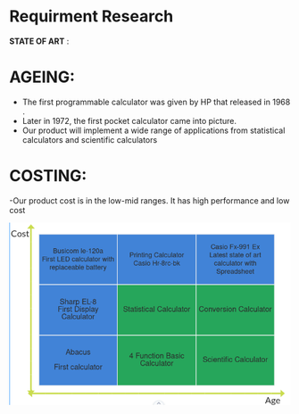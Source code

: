 # Requirment Research


**STATE OF ART** :

# AGEING:
  - The first programmable calculator was given by HP that released in 1968 .
  - Later in 1972, the first pocket calculator came into picture.
  - Our product will implement a wide range of applications from statistical calculators and scientific calculators
# COSTING:  
  -Our product cost is in the low-mid ranges. It has high performance and low cost
    
![4W1H](costandage.png)
